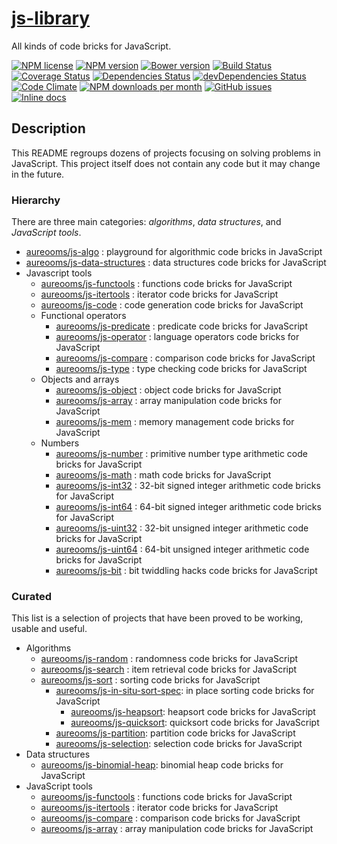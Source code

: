 [js-library](http://aureooms.github.io/js-library)
==

All kinds of code bricks for JavaScript.

[![NPM license](http://img.shields.io/npm/l/aureooms-js-library.svg?style=flat)](https://raw.githubusercontent.com/aureooms/js-library/master/LICENSE)
[![NPM version](http://img.shields.io/npm/v/aureooms-js-library.svg?style=flat)](https://www.npmjs.org/package/aureooms-js-library)
[![Bower version](http://img.shields.io/bower/v/aureooms-js-library.svg?style=flat)](http://bower.io/search/?q=aureooms-js-library)
[![Build Status](http://img.shields.io/travis/aureooms/js-library.svg?style=flat)](https://travis-ci.org/aureooms/js-library)
[![Coverage Status](http://img.shields.io/coveralls/aureooms/js-library.svg?style=flat)](https://coveralls.io/r/aureooms/js-library)
[![Dependencies Status](http://img.shields.io/david/aureooms/js-library.svg?style=flat)](https://david-dm.org/aureooms/js-library#info=dependencies)
[![devDependencies Status](http://img.shields.io/david/dev/aureooms/js-library.svg?style=flat)](https://david-dm.org/aureooms/js-library#info=devDependencies)
[![Code Climate](http://img.shields.io/codeclimate/github/aureooms/js-library.svg?style=flat)](https://codeclimate.com/github/aureooms/js-library)
[![NPM downloads per month](http://img.shields.io/npm/dm/aureooms-js-library.svg?style=flat)](https://www.npmjs.org/package/aureooms-js-library)
[![GitHub issues](http://img.shields.io/github/issues/aureooms/js-library.svg?style=flat)](https://github.com/aureooms/js-library/issues)
[![Inline docs](http://inch-ci.org/github/aureooms/js-library.svg?branch=master&style=shields)](http://inch-ci.org/github/aureooms/js-library)

## Description

This README regroups dozens of projects focusing on solving problems in JavaScript. This project itself does not contain any code but it may change in the future.

### Hierarchy

There are three main categories: *algorithms*, *data structures*, and *JavaScript tools*.

- [aureooms/js-algo](https://github.com/aureooms/js-algo) : playground for algorithmic code bricks in JavaScript
- [aureooms/js-data-structures](https://github.com/aureooms/js-data-structures) : data structures code bricks for JavaScript
- Javascript tools
  - [aureooms/js-functools](https://github.com/aureooms/js-functools) : functions code bricks for JavaScript
  - [aureooms/js-itertools](https://github.com/aureooms/js-itertools) : iterator code bricks for JavaScript
  - [aureooms/js-code](https://github.com/aureooms/js-code) : code generation code bricks for JavaScript
  - Functional operators
    - [aureooms/js-predicate](https://github.com/aureooms/js-predicate) : predicate code bricks for JavaScript
    - [aureooms/js-operator](https://github.com/aureooms/js-operator) : language operators code bricks for JavaScript
    - [aureooms/js-compare](https://github.com/aureooms/js-compare) : comparison code bricks for JavaScript
    - [aureooms/js-type](https://github.com/aureooms/js-type) : type checking code bricks for JavaScript
  - Objects and arrays
    - [aureooms/js-object](https://github.com/aureooms/js-object) : object code bricks for JavaScript
    - [aureooms/js-array](https://github.com/aureooms/js-array) : array manipulation code bricks for JavaScript
    - [aureooms/js-mem](https://github.com/aureooms/js-mem) : memory management code bricks for JavaScript
  - Numbers
    - [aureooms/js-number](https://github.com/aureooms/js-number) : primitive number type arithmetic code bricks for JavaScript
    - [aureooms/js-math](https://github.com/aureooms/js-math) : math code bricks for JavaScript
    - [aureooms/js-int32](https://github.com/aureooms/js-int32) : 32-bit signed integer arithmetic code bricks for JavaScript
    - [aureooms/js-int64](https://github.com/aureooms/js-int64) : 64-bit signed integer arithmetic code bricks for JavaScript
    - [aureooms/js-uint32](https://github.com/aureooms/js-uint32) : 32-bit unsigned integer arithmetic code bricks for JavaScript
    - [aureooms/js-uint64](https://github.com/aureooms/js-uint64) : 64-bit unsigned integer arithmetic code bricks for JavaScript
    - [aureooms/js-bit](https://github.com/aureooms/js-bit) : bit twiddling hacks code bricks for JavaScript

### Curated

This list is a selection of projects that have been proved to be working, usable and useful.

  - Algorithms
    - [aureooms/js-random](https://github.com/aureooms/js-random) : randomness code bricks for JavaScript
    - [aureooms/js-search](https://github.com/aureooms/js-search) : item retrieval code bricks for JavaScript
    - [aureooms/js-sort](https://github.com/aureooms/js-sort) : sorting code bricks for JavaScript
      - [aureooms/js-in-situ-sort-spec](https://github.com/aureooms/js-in-situ-sort-spec): in place sorting code bricks for JavaScript
        - [aureooms/js-heapsort](https://github.com/aureooms/js-heapsort): heapsort code bricks for JavaScript
        - [aureooms/js-quicksort](https://github.com/aureooms/js-quicksort): quicksort code bricks for JavaScript
      - [aureooms/js-partition](https://github.com/aureooms/js-partition): partition code bricks for JavaScript
      - [aureooms/js-selection](https://github.com/aureooms/js-selection): selection code bricks for JavaScript
  - Data structures
    - [aureooms/js-binomial-heap](https://github.com/aureooms/js-binomial-heap): binomial heap code bricks for JavaScript
  - JavaScript tools
    - [aureooms/js-functools](https://github.com/aureooms/js-functools) : functions code bricks for JavaScript
    - [aureooms/js-itertools](https://github.com/aureooms/js-itertools) : iterator code bricks for JavaScript
    - [aureooms/js-compare](https://github.com/aureooms/js-compare) : comparison code bricks for JavaScript
    - [aureooms/js-array](https://github.com/aureooms/js-array) : array manipulation code bricks for JavaScript
